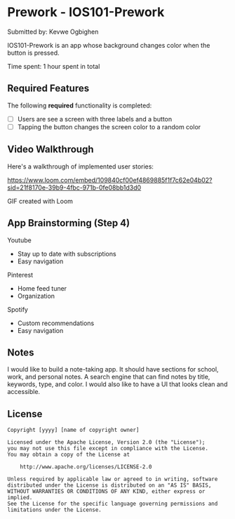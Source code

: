 # Prework - IOS101-Prework

Submitted by: Kevwe Ogbighen

IOS101-Prework is an app whose background changes color when the button is pressed. 

Time spent: 1 hour spent in total

## Required Features

The following **required** functionality is completed:

- [ ] Users are see a screen with three labels and a button
- [ ] Tapping the button changes the screen color to a random color
 
## Video Walkthrough

Here's a walkthrough of implemented user stories:

https://www.loom.com/embed/109840cf00ef4869885f1f7c62e04b02?sid=21f8170e-39b9-4fbc-971b-0fe08bb1d3d0

<!-- Replace this with whatever GIF tool you used! -->
GIF created with Loom
<!-- Recommended tools:
[Kap](https://getkap.co/) for macOS
[ScreenToGif](https://www.screentogif.com/) for Windows
[peek](https://github.com/phw/peek) for Linux. -->

## App Brainstorming (Step 4)

Youtube
* Stay up to date with subscriptions 
* Easy navigation 

Pinterest
* Home feed tuner
* Organization

Spotify
* Custom recommendations  
* Easy navigation

## Notes

I would like to build a note-taking app. It should have sections for school, work, and personal notes. A search engine that can find notes by title, keywords, type, and color. I would also like to have a UI that looks clean and accessible. 

## License

    Copyright [yyyy] [name of copyright owner]

    Licensed under the Apache License, Version 2.0 (the "License");
    you may not use this file except in compliance with the License.
    You may obtain a copy of the License at

        http://www.apache.org/licenses/LICENSE-2.0

    Unless required by applicable law or agreed to in writing, software
    distributed under the License is distributed on an "AS IS" BASIS,
    WITHOUT WARRANTIES OR CONDITIONS OF ANY KIND, either express or implied.
    See the License for the specific language governing permissions and
    limitations under the License.
